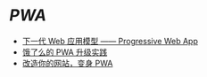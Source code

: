 # _PWA_

- [下一代 Web 应用模型 —— Progressive Web App](https://huangxuan.me/2017/02/09/nextgen-web-pwa/)
- [饿了么的 PWA 升级实践](https://huangxuan.me/2017/07/12/upgrading-eleme-to-pwa/)
- [改造你的网站，变身 PWA](https://segmentfault.com/a/1190000008880637)
